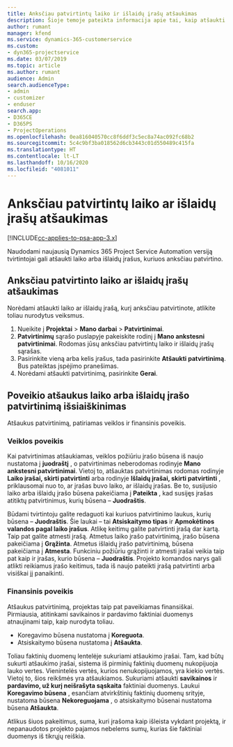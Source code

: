 ```yaml
---
title: Anksčiau patvirtintų laiko ir išlaidų įrašų atšaukimas
description: Šioje temoje pateikta informacija apie tai, kaip atšaukti anksčiau patvirtintą projekto laiko ir išlaidų operaciją.
author: rumant
manager: kfend
ms.service: dynamics-365-customerservice
ms.custom:
- dyn365-projectservice
ms.date: 03/07/2019
ms.topic: article
ms.author: rumant
audience: Admin
search.audienceType:
- admin
- customizer
- enduser
search.app:
- D365CE
- D365PS
- ProjectOperations
ms.openlocfilehash: 0ea816040570cc8f6ddf3c5ec8a74ac092fc68b2
ms.sourcegitcommit: 5c4c9bf3ba018562d6cb3443c01d550489c415fa
ms.translationtype: HT
ms.contentlocale: lt-LT
ms.lasthandoff: 10/16/2020
ms.locfileid: "4081011"
---
```

# <a name="cancel-previously-approved-time-or-expense-entries"></a>Anksčiau patvirtintų laiko ar išlaidų įrašų atšaukimas

[!INCLUDE[cc-applies-to-psa-app-3.x](../includes/cc-applies-to-psa-app-3x.md)]

Naudodami naujausią Dynamics 365 Project Service Automation versiją tvirtintojai gali atšaukti laiko arba išlaidų įrašus, kuriuos anksčiau patvirtino.

## <a name="cancel-a-previously-approved-time-or-expense-entry"></a>Anksčiau patvirtinto laiko ar išlaidų įrašų atšaukimas

Norėdami atšaukti laiko ar išlaidų įrašą, kurį anksčiau patvirtinote, atlikite toliau nurodytus veiksmus.

1. Nueikite į **Projektai** \> **Mano darbai** \> **Patvirtinimai**.
2. **Patvirtinimų** sąrašo puslapyje pakeiskite rodinį į **Mano ankstesni patvirtinimai**. Rodomas jūsų anksčiau patvirtintų laiko ir išlaidų įrašų sąrašas.
3. Pasirinkite vieną arba kelis įrašus, tada pasirinkite **Atšaukti patvirtinimą**. Bus pateiktas įspėjimo pranešimas.
4. Norėdami atšaukti patvirtinimą, pasirinkite **Gerai**.

## <a name="understand-the-impact-of-canceling-a-time-or-expense-entry-approval"></a>Poveikio atšaukus laiko arba išlaidų įrašo patvirtinimą išsiaiškinimas

Atšaukus patvirtinimą, patiriamas veiklos ir finansinis poveikis.

### <a name="operational-impact"></a>Veiklos poveikis

Kai patvirtinimas atšaukiamas, veiklos požiūriu įrašo būsena iš naujo nustatoma į **juodraštį** , o patvirtinimas neberodomas rodinyje **Mano ankstesni patvirtinimai**. Vietoj to, atšauktas patvirtinimas rodomas rodinyje **Laiko įrašai, skirti patvirtinti** arba rodinyje **Išlaidų įrašai, skirti patvirtinti** , priklausomai nuo to, ar įrašas buvo laiko, ar išlaidų įrašas. Be to, susijusio laiko arba išlaidų įrašo būsena pakeičiama į **Pateikta** , kad susijęs įrašas atitiktų patvirtinimus, kurių būsena – **Juodraštis**.

Būdami tvirtintoju galite redaguoti kai kuriuos patvirtinimo laukus, kurių būsena – **Juodraštis**. Šie laukai – tai **Atsiskaitymo tipas** ir **Apmokėtinos valandos pagal laiko įrašus**. Atlikę keitimų galite patvirtinti įrašą dar kartą. Taip pat galite atmesti įrašą. Atmetus laiko įrašo patvirtinimą, įrašo būsena pakeičiama į **Grąžinta**. Atmetus išlaidų įrašo patvirtinimą, būsena pakeičiama į **Atmesta**. Funkciniu požiūriu grąžinti ir atmesti įrašai veikia taip pat kaip ir įrašas, kurio būsena – **Juodraštis**. Projekto komandos narys gali atlikti reikiamus įrašo keitimus, tada iš naujo pateikti įrašą patvirtinti arba visiškai jį panaikinti.

### <a name="financial-impact"></a>Finansinis poveikis

Atšaukus patvirtinimą, projektas taip pat paveikiamas finansiškai. Pirmiausia, atitinkami savikainos ir pardavimo faktiniai duomenys atnaujinami taip, kaip nurodyta toliau.

- Koregavimo būsena nustatoma į **Koreguota**.
- Atsiskaitymo būsena nustatoma į **Atšaukta**.

Toliau faktinių duomenų lentelėje sukuriami atšaukimo įrašai. Tam, kad būtų sukurti atšaukimo įrašai, sistema iš pirminių faktinių duomenų nukopijuoja lauko vertes. Vienintelės vertės, kurios nenukopijuojamos, yra kiekio vertės. Vietoj to, šios reikšmės yra atšaukiamos. Sukuriami atšaukti **savikainos** ir **pardavimo, už kurį neišrašyta sąskaita** faktiniai duomenys. Laukui **Koregavimo būsena** , esančiam atvirkštinių faktinių duomenų srityje, nustatoma būsena **Nekoreguojama** , o atsiskaitymo būsenai nustatoma būsena **Atšaukta**.

Atlikus šiuos pakeitimus, suma, kuri įrašoma kaip išleista vykdant projektą, ir nepanaudotos projekto pajamos nebelems sumų, kurias šie faktiniai duomenys iš tikrųjų reiškia.
